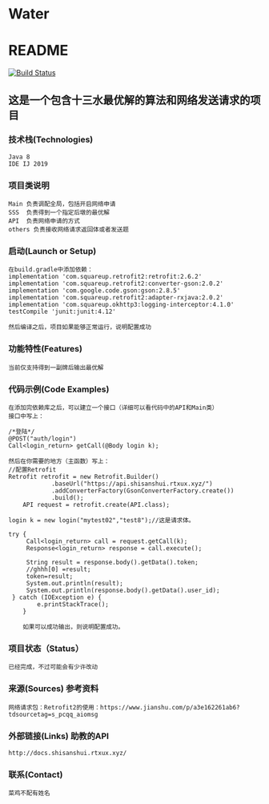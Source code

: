 # Water
# README
[![Build Status](https://travis-ci.org/847001315/Water.svg?branch=master)](https://travis-ci.org/847001315/Water)
## 这是一个包含十三水最优解的算法和网络发送请求的项目

### 技术栈(Technologies)
    Java 8
    IDE IJ 2019 
    
### 项目类说明
    Main 负责调配全局，包括开启网络申请
    SSS  负责得到一个指定后墩的最优解
    API  负责网络申请的方式
    others 负责接收网络请求返回体或者发送题
### 启动(Launch or Setup)
    在build.gradle中添加依赖：
    implementation 'com.squareup.retrofit2:retrofit:2.6.2'
    implementation 'com.squareup.retrofit2:converter-gson:2.0.2'
    implementation 'com.google.code.gson:gson:2.8.5'
    implementation 'com.squareup.retrofit2:adapter-rxjava:2.0.2'
    implementation 'com.squareup.okhttp3:logging-interceptor:4.1.0'
    testCompile 'junit:junit:4.12'
    
    然后编译之后，项目如果能够正常运行，说明配置成功
### 功能特性(Features)
    当前仅支持得到一副牌后输出最优解

### 代码示例(Code Examples)
    在添加完依赖库之后，可以建立一个接口（详细可以看代码中的API和Main类）
    接口中写上：
    
    /*登陆*/
    @POST("auth/login")
    Call<login_return> getCall(@Body login k);
    
    然后在你需要的地方（主函数）写上：
    //配置Retrofit 
    Retrofit retrofit = new Retrofit.Builder()
                .baseUrl("https://api.shisanshui.rtxux.xyz/")
                .addConverterFactory(GsonConverterFactory.create())
                .build();
        API request = retrofit.create(API.class);
        
    login k = new login("mytest02","test8");//这是请求体。
        
    try {
         Call<login_return> call = request.getCall(k);
         Response<login_return> response = call.execute();

         String result = response.body().getData().token;
         //ghhh[0] =result;
         token=result;
         System.out.println(result);
         System.out.println(response.body().getData().user_id);
     } catch (IOException e) {
            e.printStackTrace();
        }
        
        如果可以成功输出，则说明配置成功。

### 项目状态（Status）
    已经完成，不过可能会有少许改动

### 来源(Sources) 参考资料
    网络请求包：Retrofit2的使用：https://www.jianshu.com/p/a3e162261ab6?tdsourcetag=s_pcqq_aiomsg

### 外部链接(Links) 助教的API
    http://docs.shisanshui.rtxux.xyz/

### 联系(Contact)
    菜鸡不配有姓名
